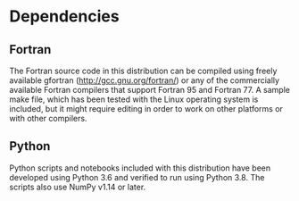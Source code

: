 Dependencies
============

Fortran
-------
The Fortran source code in this distribution can be compiled using freely available gfortran (http://gcc.gnu.org/fortran/) or any of the commercially available Fortran compilers that support Fortran 95 and Fortran 77.  A sample make file, which has been tested with the Linux operating system is included, but it might require editing in order to work on other platforms or with other compilers.

Python
------
Python scripts and notebooks included with this distribution have been developed using Python 3.6 and verified to run using Python 3.8. The scripts also use NumPy v1.14 or later.

